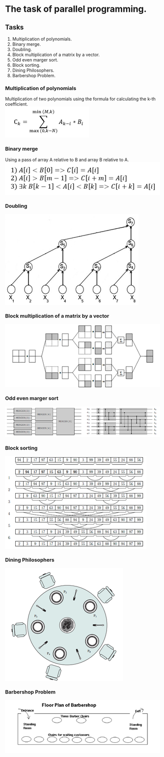 # The task of parallel programming.
## Tasks
1. Multiplication of polynomials.
2. Binary merge.
3. Doubling.
4. Block multiplication of a matrix by a vector.
5. Odd even marger sort.
6. Block sorting.
7. Dining Philosophers.
8. Barbershop Problem.

### Multiplication of polynomials
Multiplication of two polynomials using the formula for calculating the k-th coefficient.</br>
![](/Polynomials/formula.png)
### Binary merge
Using a pass of array A relative to B and array B relative to A.</br>
![](/BinaryMerge/formula.png)
### Doubling
![](/Doubling/Cascade.jpg)
### Block multiplication of a matrix by a vector
![](/BlockMultiplication/Scheme.png)
### Odd even marger sort
![](/OddEvenMergesort/Mergers.png)
### Block sorting
![](/BlockSort/BlockMergers.png)
### Dining Philosophers
![](/DiningPhilosophers/Table.png)
### Barbershop Problem
![](/BarbershopProblem/Barbershop.png)
